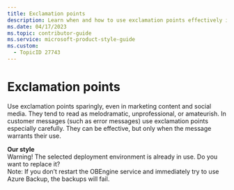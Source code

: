 ```yaml
---
title: Exclamation points
description: Learn when and how to use exclamation points effectively in writing. Discover why they should be used sparingly to maintain professionalism and avoid melodrama.
ms.date: 04/17/2023
ms.topic: contributor-guide
ms.service: microsoft-product-style-guide
ms.custom:
  - TopicID 27743
---
```



# Exclamation points

Use exclamation points sparingly, even in marketing content and social media. They tend to read as melodramatic, unprofessional, or amateurish. In customer messages (such as error messages) use exclamation points especially carefully. They can be effective, but only when the message warrants their use.  

**Our style**  
Warning! The selected deployment environment is already in use. Do you want to replace it?  
Note: If you don’t restart the OBEngine service and immediately try to use Azure Backup, the backups will fail.